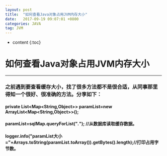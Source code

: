```yaml
---
layout: post
title:  "如何查看Java对象占用JVM内存大小"
date:   2017-09-19 09:07:01 +0800
categories: JAVA
tag: JVM
---
```


* content
{:toc}


# 如何查看Java对象占用JVM内存大小
-------
### 之前遇到要查看缓存大小，找了很多方法都不是很合适，从同事那里得知一个很好、很准确的方法。分享如下：

#### private List<Map<String,Object>> paramList=new ArrayList<Map<String,Object>>();
#### paramList=sqlMap.queryForList("*****.*****"); //从数据库读取缓存数据。
#### logger.info("paramList大小="+Arrays.toString(paramList.toArray()).getBytes().length);//打印占用字节数。

